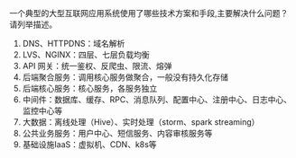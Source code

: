 一个典型的大型互联网应用系统使用了哪些技术方案和手段,主要解决什么问题？请列举描述。

1. DNS、HTTPDNS：域名解析
2. LVS、NGINX：四层、七层负载均衡
3. API 网关：统一鉴权、反爬虫、限流、熔弹
4. 后端聚合服务：调用核心服务做聚合，一般没有持久化存储
5. 后端核心服务：核心服务，各服务独立
6. 中间件：数据库、缓存、RPC、消息队列、配置中心、注册中心、日志中心、监控中心等
7. 大数据：离线处理（Hive）、实时处理（storm、spark streaming）
8. 公共业务服务：用户中心、短信服务、内容审核服务等
9. 基础设施IaaS：虚拟机、CDN、k8s等

